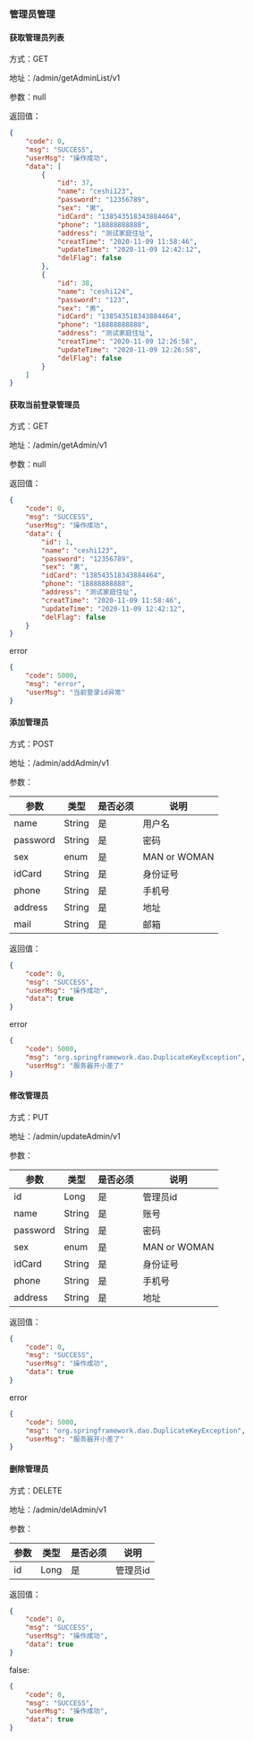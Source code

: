 ### 管理员管理


#### 获取管理员列表
方式：GET

地址：/admin/getAdminList/v1

参数：null


返回值：
```json
{
    "code": 0,
    "msg": "SUCCESS",
    "userMsg": "操作成功",
    "data": [
        {
            "id": 37,
            "name": "ceshi123",
            "password": "12356789",
            "sex": "男",
            "idCard": "138543518343884464",
            "phone": "18888888888",
            "address": "测试家庭住址",
            "creatTime": "2020-11-09 11:58:46",
            "updateTime": "2020-11-09 12:42:12",
            "delFlag": false
        },
        {
            "id": 38,
            "name": "ceshi124",
            "password": "123",
            "sex": "男",
            "idCard": "138543518343884464",
            "phone": "18888888888",
            "address": "测试家庭住址",
            "creatTime": "2020-11-09 12:26:58",
            "updateTime": "2020-11-09 12:26:58",
            "delFlag": false
        }
    ]
}
```

#### 获取当前登录管理员
方式：GET

地址：/admin/getAdmin/v1

参数：null


返回值：
```json
{
    "code": 0,
    "msg": "SUCCESS",
    "userMsg": "操作成功",
    "data": {
        "id": 1,
        "name": "ceshi123",
        "password": "12356789",
        "sex": "男",
        "idCard": "138543518343884464",
        "phone": "18888888888",
        "address": "测试家庭住址",
        "creatTime": "2020-11-09 11:58:46",
        "updateTime": "2020-11-09 12:42:12",
        "delFlag": false
    }
}
```
error
```json
{
    "code": 5000,
    "msg": "error",
    "userMsg": "当前登录id异常"
}
```


#### 添加管理员
方式：POST

地址：/admin/addAdmin/v1

参数：

|  参数  |  类型  |  是否必须  |  说明  |
|  ----  |  ----  |  ----  | ----  |
| name | String |是|用户名| 
|password|String|是|密码|
|sex|enum|是|MAN or WOMAN|
|idCard|String|是|身份证号|
|phone|String|是|手机号|
|address|String|是|地址|
|mail|String|是|邮箱|

返回值：
```json
{
    "code": 0,
    "msg": "SUCCESS",
    "userMsg": "操作成功",
    "data": true
}
```
error
```json
{
    "code": 5000,
    "msg": "org.springframework.dao.DuplicateKeyException",
    "userMsg": "服务器开小差了"
}
```

#### 修改管理员
方式：PUT

地址：/admin/updateAdmin/v1

参数：

|  参数  |  类型  |  是否必须  |  说明  |
|  ----  |  ----  |  ----  | ----  |
|id|Long| 是 | 管理员id|
| name | String |是|账号| 
|password|String|是|密码|
|sex|enum|是|MAN or WOMAN|
|idCard|String|是|身份证号|
|phone|String|是|手机号|
|address|String|是|地址|

返回值：
```json
{
    "code": 0,
    "msg": "SUCCESS",
    "userMsg": "操作成功",
    "data": true
}
```
error
```json
{
    "code": 5000,
    "msg": "org.springframework.dao.DuplicateKeyException",
    "userMsg": "服务器开小差了"
}
```



#### 删除管理员
方式：DELETE

地址：/admin/delAdmin/v1

参数：

|  参数  |  类型  |  是否必须  |  说明  |
|  ----  |  ----  |  ----  | ----  |
|id|Long| 是 | 管理员id|

返回值：
```json
{
    "code": 0,
    "msg": "SUCCESS",
    "userMsg": "操作成功",
    "data": true
}
```
false:
```json
{
    "code": 0,
    "msg": "SUCCESS",
    "userMsg": "操作成功",
    "data": true
}
```

